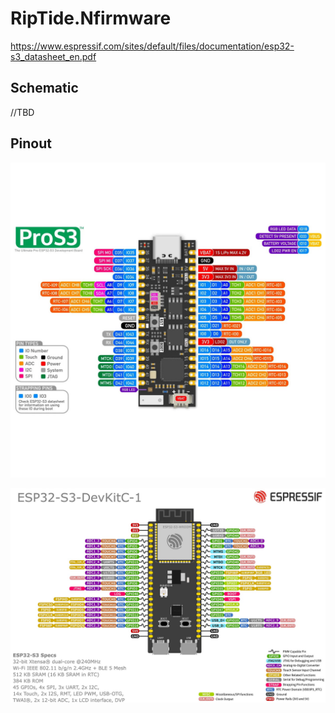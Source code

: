 # RipTide.Nfirmware

https://www.espressif.com/sites/default/files/documentation/esp32-s3_datasheet_en.pdf

## Schematic

//TBD

## Pinout

![ProS3 ESP32 S3](Resources/unexpected-maker-esp32-pros3-pinout.jpg)

![ESP32 S3 DevKitC 1](Resources/esp32s3-dev-kit-c-1-pinout.jpg)
